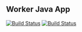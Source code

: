 ## Worker Java App
[![Build Status](http://34.76.66.245:8080/buildStatus/icon?job=instavote%2Fworker-build&subject=Build&color=blue)](http://34.76.185.78:8080/job/instavote/job/worker-build/)
[![Build Status](http://34.76.66.245:8080/buildStatus/icon?job=instavote%2Fworker-test&subject=UnitTest&color=pink)](http://34.76.185.78:8080/job/instavote/job/worker-test/)

